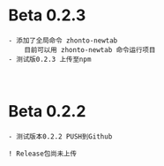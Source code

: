# Beta 0.2.3
```
- 添加了全局命令 zhonto-newtab
    目前可以用 zhonto-newtab 命令运行项目
- 测试版0.2.3 上传至npm
```

<br>

# Beta 0.2.2
```
- 测试版本0.2.2 PUSH到Github

! Release包尚未上传
```
